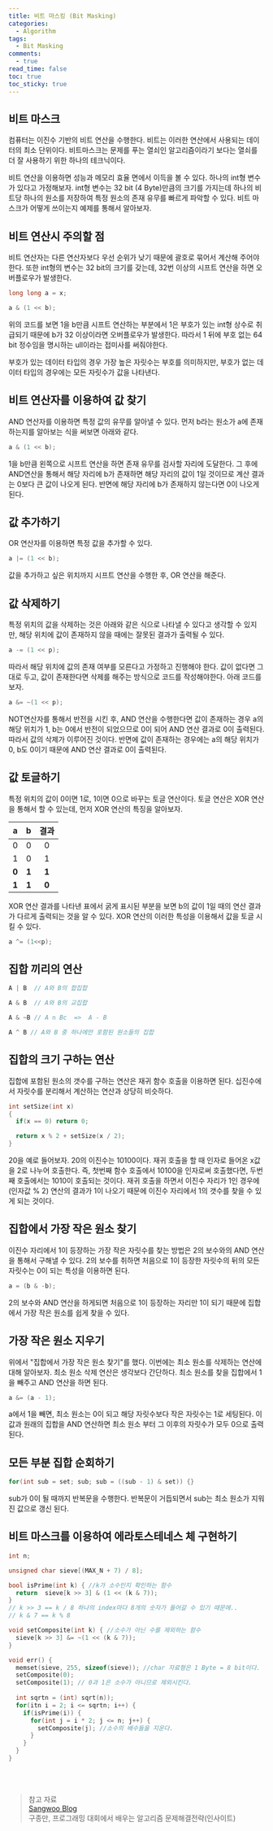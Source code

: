 ```yaml
---
title: 비트 마스킹 (Bit Masking)
categories:
  - Algorithm
tags:
  - Bit Masking
comments:
  - true
read_time: false
toc: true
toc_sticky: true
---
```



## 비트 마스크

컴퓨터는 이진수 기반의 비트 연산을 수행한다. 비트는 이러한 연산에서 사용되는 데이터의 최소 단위이다. 비트마스크는 문제를 푸는 열쇠인 알고리즘이라기 보다는 열쇠를 더 잘 사용하기 위한 하나의 테크닉이다. 

비트 연산을 이용하면 성능과 메모리 효율 면에서 이득을 볼 수 있다. 하나의 int형 변수가 있다고 가정해보자. int형 변수는 32 bit (4 Byte)만큼의 크기를 가지는데 하나의 비트당 하나의 원소를 저장하여 특정 원소의 존재 유무를 빠르게 파악할 수 있다. 비트 마스크가 어떻게 쓰이는지 예제를 통해서 알아보자.


## 비트 연산시 주의할 점

비트 연산자는 다른 연산자보다 우선 순위가 낮기 때문에 괄호로 묶어서 계산해 주어야 한다. 또한 int형의 변수는 32 bit의 크기를 갖는데,
32번 이상의 시프트 연산을 하면 오버플로우가 발생한다.

```cpp
long long a = x;

a & (1 << b);
```

위의 코드를 보면 1을 b만큼 시프트 연산하는 부분에서 1은 부호가 있는 int형 상수로 취급되기 때문에 b가 32 이상이라면 오버플로우가 발생한다. 따라서 1 뒤에 부호 없는 64 bit 정수임을 명시하는 ull이라는 접미사를 써줘야한다.

부호가 있는 데이터 타입의 경우 가장 높은 자릿수는 부호를 의미하지만, 부호가 없는 데이터 타입의 경우에는 모든 자릿수가 값을 나타낸다.


## 비트 연산자를 이용하여 값 찾기

AND 연산자를 이용하면 특정 값의 유무를 알아낼 수 있다. 먼저 b라는 원소가 a에 존재하는지를 알아보는 식을 써보면 아래와 같다.

```cpp
a & (1 << b);
```

1을 b만큼 왼쪽으로 시프트 연산을 하면 존재 유무를 검사할 자리에 도달한다. 그 후에 AND연산을 통해서 해당 자리에 b가 존재하면 해당 자리의 값이 1일 것이므로 계산 결과는 0보다 큰 값이 나오게 된다. 반면에 해당 자리에 b가 존재하지 않는다면 0이 나오게 된다.


## 값 추가하기

OR 연산자를 이용하면 특정 값을 추가할 수 있다.

```cpp
a |= (1 << b);
```

값을 추가하고 싶은 위치까지 시프트 연산을 수행한 후, OR 연산을 해준다. 


## 값 삭제하기 

특정 위치의 값을 삭제하는 것은 아래와 같은 식으로 나타낼 수 있다고 생각할 수 있지만, 해당 위치에 값이 존재하지 않을 때에는 잘못된 결과가 출력될 수 있다.

```cpp
a -= (1 << p);
```

따라서 해당 위치에 값의 존재 여부를 모른다고 가정하고 진행해야 한다. 값이 없다면 그대로 두고, 값이 존재한다면 삭제를 해주는 방식으로 코드를 작성해야한다. 아래 코드를 보자.

```cpp
a &= ~(1 << p);
```

NOT연산자를 통해서 반전을 시킨 후, AND 연산을 수행한다면 값이 존재하는 경우 a의 해당 위치가 1, b는 0에서 반전이 되었으므로 0이 되어 AND 연산 결과로 0이 출력된다. 따라서 값의 삭제가 이루어진 것이다. 반면에 값이 존재하는 경우에는 a의 해당 위치가 0, b도 0이기 때문에 AND 연산 결과로 0이 출력된다.


## 값 토글하기

특정 위치의 값이 0이면 1로, 1이면 0으로 바꾸는 토글 연산이다. 토글 연산은 XOR 연산을 통해서 할 수 있는데, 먼저 XOR 연산의 특징을 알아보자.

|a|b|결과|
|:---:|:---:|:---:|
|0|0|0|
|1|0|1|
|**0**|**1**|**1**|
|**1**|**1**|**0**|

XOR 연산 결과를 나타낸 표에서 굵게 표시된 부분을 보면 b의 값이 1일 때의 연산 결과가 다르게 출력되는 것을 알 수 있다. XOR 연산의 이러한 특성을 이용해서 값을 토글 시킬 수 있다.

```cpp
a ^= (1<<p);
```


## 집합 끼리의 연산

```cpp
A | B  // A와 B의 합집합

A & B  // A와 B의 교집합

A & ~B // A ∩ Bc  =>  A - B

A ^ B // A와 B 중 하나에만 포함된 원소들의 집합
```


## 집합의 크기 구하는 연산

집합에 포함된 원소의 갯수를 구하는 연산은 재귀 함수 호출을 이용하면 된다. 십진수에서 자릿수를 분리해서 계산하는 연산과 상당히 비슷하다.

```cpp
int setSize(int x) 
{
  if(x == 0) return 0;

  return x % 2 + setSize(x / 2);
}
```

20을 예로 들어보자. 20의 이진수는 10100이다. 재귀 호출을 할 때 인자로 들어온 x값을 2로 나누어 호출한다. 즉, 첫번째 함수 호출에서 10100을 인자로써 호출했다면, 두번째 호출에서는 1010이 호출되는 것이다. 재귀 호출을 하면서 이진수 자리가 1인 경우에 (인자값 % 2) 연산의 결과가 1이 나오기 때문에 이진수 자리에서 1의 갯수를 찾을 수 있게 되는 것이다.


## 집합에서 가장 작은 원소 찾기

이진수 자리에서 1이 등장하는 가장 작은 자릿수를 찾는 방법은 2의 보수와의 AND 연산을 통해서 구해낼 수 있다. 2의 보수를 취하면 처음으로 1이 등장한 자릿수의 뒤의 모든 자릿수는 0이 되는 특성을 이용하면 된다.

```cpp
a = (b & -b);
```

2의 보수와 AND 연산을 하게되면 처음으로 1이 등장하는 자리만 1이 되기 때문에 집합에서 가장 작은 원소를 쉽게 찾을 수 있다.


## 가장 작은 원소 지우기

위에서 "집합에서 가장 작은 원소 찾기"를 했다. 이번에는 최소 원소를 삭제하는 연산에 대해 알아보자. 최소 원소 삭제 연산은 생각보다 간단하다. 최소 원소를 찾을 집합에서 1을 빼주고 AND 연산을 하면 된다.

```cpp
a &= (a - 1);
```

a에서 1을 빼면, 최소 원소는 0이 되고 해당 자릿수보다 작은 자릿수는 1로 세팅된다. 이 값과 원래의 집합을 AND 연산하면 최소 원소 부터 그 이후의 자릿수가 모두 0으로 출력된다.


## 모든 부분 집합 순회하기

```cpp
for(int sub = set; sub; sub = ((sub - 1) & set)) {}
```

sub가 0이 될 때까지 반복문을 수행한다. 반복문이 거듭되면서 sub는 최소 원소가 지워진 값으로 갱신 된다.


## 비트 마스크를 이용하여 에라토스테네스 체 구현하기

```cpp
int n;

unsigned char sieve[(MAX_N + 7) / 8];

bool isPrime(int k) { //k가 소수인지 확인하는 함수
  return  sieve[k >> 3] & (1 << (k & 7));
}
// k >> 3 == k / 8 하나의 index마다 8개의 숫자가 들어갈 수 있기 때문에..
// k & 7 == k % 8

void setComposite(int k) { //소수가 아닌 수를 제외하는 함수
  sieve[k >> 3] &= ~(1 << (k & 7));
}

void err() {
  memset(sieve, 255, sizeof(sieve)); //char 자료형은 1 Byte = 8 bit이다. 따라서 2^8 - 1의 값인 255로 배열을 초기화 해준다.
  setComposite(0);
  setComposite(1); // 0과 1은 소수가 아니므로 제외시킨다.
  
  int sqrtn = (int) sqrt(n));
  for(itn i = 2; i <= sqrtn; i++) {
    if(isPrime(i)) {
      for(int j = i * 2; j <= n; j++) {
        setComposite(j); //소수의 배수들을 지운다.
      }
    }
  }
}
```


<br><br>
>참고 자료<br>
>[Sangwoo Blog](https://sangwoo0727.github.io/algorithm/Algorithm-Bitmask/)<br>
>구종만, 프로그래밍 대회에서 배우는 알고리즘 문제해결전략(인사이트)